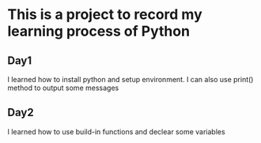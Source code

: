 # This is a project to record my learning process of Python

## Day1
I learned how to install python and setup environment. I can also use print() method to output some messages

## Day2
I learned how to use build-in functions and declear some variables